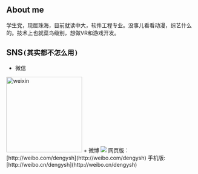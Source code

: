 ## About me
  学生党，现居珠海，目前就读中大，软件工程专业。没事儿看看动漫，综艺什么的。技术上也就菜鸟级别，想做VR和游戏开发。
## SNS`(其实都不怎么用)`
+ 微信
 <img src="/img/weixin.jpg" width = "200" height = "200" alt="weixin" />
+ 微博
<a href="http://weibo.com/u/3168347457?s=6uyXnP" target="_blank"><img border="0" src="http://service.t.sina.com.cn/widget/qmd/3168347457/e0898823/1.png"/></a>
网页版：[http://weibo.com/dengysh](http://weibo.com/dengysh)
手机版: [http://weibo.cn/dengysh](http://weibo.cn/dengysh)
 